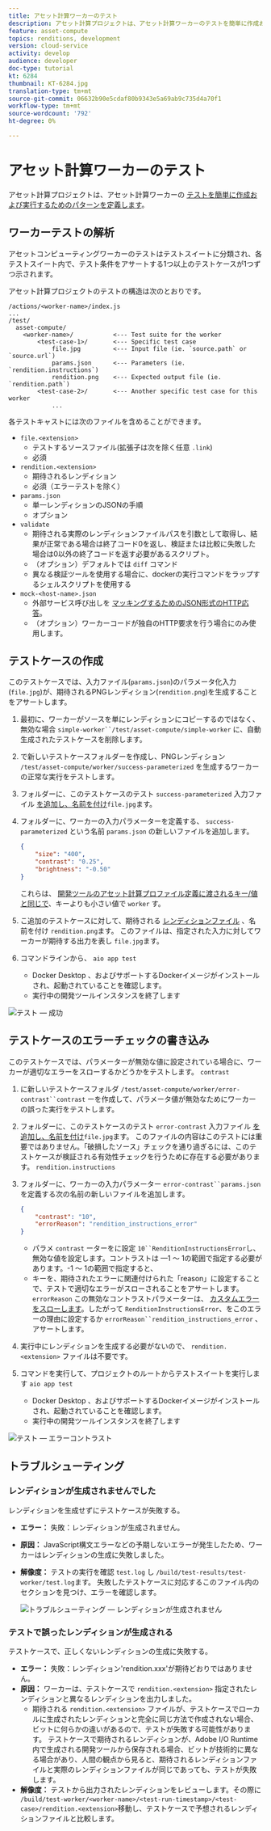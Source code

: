 ```yaml
---
title: アセット計算ワーカーのテスト
description: アセット計算プロジェクトは、アセット計算ワーカーのテストを簡単に作成および実行するためのパターンを定義します。
feature: asset-compute
topics: renditions, development
version: cloud-service
activity: develop
audience: developer
doc-type: tutorial
kt: 6284
thumbnail: KT-6284.jpg
translation-type: tm+mt
source-git-commit: 06632b90e5cdaf80b9343e5a69ab9c735d4a70f1
workflow-type: tm+mt
source-wordcount: '792'
ht-degree: 0%

---
```



# アセット計算ワーカーのテスト

アセット計算プロジェクトは、アセット計算ワーカーの [テストを簡単に作成および実行するためのパターンを定義します](https://docs.adobe.com/content/help/en/asset-compute/using/extend/test-custom-application.html)。

## ワーカーテストの解析

アセットコンピューティングワーカーのテストはテストスイートに分類され、各テストスイート内で、テスト条件をアサートする1つ以上のテストケースが1つずつ示されます。

アセット計算プロジェクトのテストの構造は次のとおりです。

```
/actions/<worker-name>/index.js
...
/test/
  asset-compute/
    <worker-name>/           <--- Test suite for the worker
        <test-case-1>/       <--- Specific test case 
            file.jpg         <--- Input file (ie. `source.path` or `source.url`)
            params.json      <--- Parameters (ie. `rendition.instructions`)
            rendition.png    <--- Expected output file (ie. `rendition.path`)
        <test-case-2>/       <--- Another specific test case for this worker
            ...
```

各テストキャストには次のファイルを含めることができます。

+ `file.<extension>`
   + テストするソースファイル(拡張子は次を除く任意 `.link`)
   + 必須
+ `rendition.<extension>`
   + 期待されるレンディション
   + 必須（エラーテストを除く）
+ `params.json`
   + 単一レンディションのJSONの手順
   + オプション
+ `validate`
   + 期待される実際のレンディションファイルパスを引数として取得し、結果が正常である場合は終了コード0を返し、検証または比較に失敗した場合は0以外の終了コードを返す必要があるスクリプト。
   + （オプション）デフォルトでは `diff` コマンド
   + 異なる検証ツールを使用する場合に、dockerの実行コマンドをラップするシェルスクリプトを使用する
+ `mock-<host-name>.json`
   + 外部サービス呼び出しを [マッキングするためのJSON形式のHTTP応答](https://www.mock-server.com/mock_server/creating_expectations.html)。
   + （オプション）ワーカーコードが独自のHTTP要求を行う場合にのみ使用します。

## テストケースの作成

このテストケースでは、入力ファイル(`params.json`)のパラメータ化入力(`file.jpg`)が、期待されるPNGレンディション(`rendition.png`)を生成することをアサートします。

1. 最初に、ワーカーがソースを単にレンディションにコピーするのではなく、無効な場合 `simple-worker``/test/asset-compute/simple-worker` に、自動生成されたテストケースを削除します。
1. で新しいテストケースフォルダーを作成し、PNGレンディション `/test/asset-compute/worker/success-parameterized` を生成するワーカーの正常な実行をテストします。
1. フォルダーに、このテストケースのテスト `success-parameterized` 入力ファイル [を追加し、名前を付け](./assets/test/success-parameterized/file.jpg)`file.jpg`ます。
1. フォルダーに、ワーカーの入力パラメーターを定義する、 `success-parameterized` という名前 `params.json` の新しいファイルを追加します。

   ```json
   { 
       "size": "400",
       "contrast": "0.25",
       "brightness": "-0.50"
   }
   ```
   これらは、 [開発ツールのアセット計算プロファイル定義に渡されるキー/値と同じで](../develop/development-tool.md)、キーよりも小さい値で `worker` す。
1. こ追加のテストケースに対して、期待される [レンディションファイル](./assets/test/success-parameterized/rendition.png) 、名前を付け `rendition.png`ます。 このファイルは、指定された入力に対してワーカーが期待する出力を表し `file.jpg`ます。
1. コマンドラインから、 `aio app test`
   + Docker Desktop [](../set-up/development-environment.md#docker) 、およびサポートするDockerイメージがインストールされ、起動されていることを確認します。
   + 実行中の開発ツールインスタンスを終了します

![テスト — 成功 ](./assets/test/success-parameterized/result.png)

## テストケースのエラーチェックの書き込み

このテストケースでは、パラメーターが無効な値に設定されている場合に、ワーカーが適切なエラーをスローするかどうかをテストします。 `contrast`

1. に新しいテストケースフォルダ `/test/asset-compute/worker/error-contrast``contrast` ーを作成して、パラメータ値が無効なためにワーカーの誤った実行をテストします。
1. フォルダーに、このテストケースのテスト `error-contrast` 入力ファイル [を追加し、名前を付け](./assets/test/error-contrast/file.jpg)`file.jpg`ます。 このファイルの内容はこのテストには重要ではありません。「破損したソース」チェックを通り過ぎるには、このテストケースが検証される有効性チェックを行うために存在する必要があります。 `rendition.instructions`
1. フォルダーに、ワーカーの入力パラメーター `error-contrast``params.json` を定義する次の名前の新しいファイルを追加します。

   ```json
   {
       "contrast": "10",
       "errorReason": "rendition_instructions_error"
   }
   ```

   + パラメ `contrast` ーターをに設定 `10``RenditionInstructionsError`し、無効な値を設定します。コントラストは —1 ～ 1の範囲で指定する必要があります。-1 ～ 1の範囲で指定すると、
   + キーを、期待されたエラーに関連付けられた「reason」に設定することで、テストで適切なエラーがスローされることをアサートします。 `errorReason` この無効なコントラストパラメーターは、 [カスタムエラーをスローします](../develop/worker.md#errors)。したがって `RenditionInstructionsError`、をこのエラーの理由に設定するか `errorReason``rendition_instructions_error` 、アサートします。

1. 実行中にレンディションを生成する必要がないので、 `rendition.<extension>` ファイルは不要です。
1. コマンドを実行して、プロジェクトのルートからテストスイートを実行します `aio app test`
   + Docker Desktop [](../set-up/development-environment.md#docker) 、およびサポートするDockerイメージがインストールされ、起動されていることを確認します。
   + 実行中の開発ツールインスタンスを終了します

![テスト — エラーコントラスト](./assets/test/error-contrast/result.png)

## トラブルシューティング

### レンディションが生成されませんでした

レンディションを生成せずにテストケースが失敗する。

+ __エラー：__ 失敗：レンディションが生成されません。
+ __原因：__ JavaScript構文エラーなどの予期しないエラーが発生したため、ワーカーはレンディションの生成に失敗しました。
+ __解像度：__ テストの実行を確認 `test.log` し `/build/test-results/test-worker/test.log`ます。 失敗したテストケースに対応するこのファイル内のセクションを見つけ、エラーを確認します。

   ![トラブルシューティング — レンディションが生成されません](./assets/test/troubleshooting__no-rendition-generated.png)

### テストで誤ったレンディションが生成される

テストケースで、正しくないレンディションの生成に失敗する。

+ __エラー：__ 失敗：レンディション&#39;rendition.xxx&#39;が期待どおりではありません。
+ __原因：__ ワーカーは、テストケースで `rendition.<extension>` 指定されたレンディションと異なるレンディションを出力しました。
   + 期待される `rendition.<extension>` ファイルが、テストケースでローカルに生成されたレンディションと完全に同じ方法で作成されない場合、ビットに何らかの違いがあるので、テストが失敗する可能性があります。 テストケースで期待されるレンディションが、Adobe I/O Runtime内で生成される開発ツールから保存される場合、ビットが技術的に異なる場合があり、人間の観点から見ると、期待されるレンディションファイルと実際のレンディションファイルが同じであっても、テストが失敗します。
+ __解像度：__ テストから出力されたレンディションをレビューします。その際に `/build/test-worker/<worker-name>/<test-run-timestamp>/<test-case>/rendition.<extension>`移動し、テストケースで予想されるレンディションファイルと比較します。
